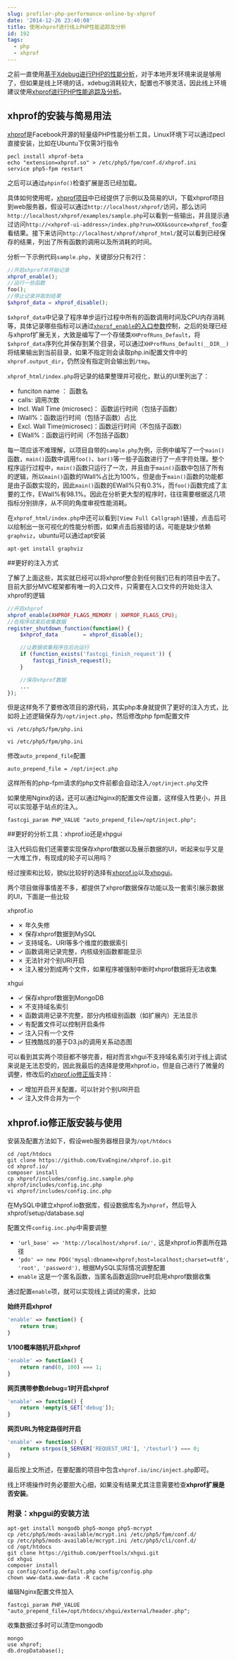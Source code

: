 ```yaml
---
slug: profiler-php-performance-online-by-xhprof
date: '2014-12-26 23:40:08'
title: 使用xhprof进行线上PHP性能追踪及分析
id: 192
tags:
  - php
  - xhprof
---
```


之前一直使用[基于Xdebug进行PHP的性能分析](http://avnpc.com/pages/how-to-debug-under-zf2)，对于本地开发环境来说是够用了，但如果是线上环境的话，xdebug消耗较大，配置也不够灵活，因此线上环境建议使用[xhprof进行PHP性能追踪及分析](http://avnpc.com/pages/profiler-php-performance-online-by-xhprof)。


## xhprof的安装与简易用法

[xhprof](https://github.com/phacility/xhprof)是Facebook开源的轻量级PHP性能分析工具，Linux环境下可以通过pecl直接安装，比如在Ubuntu下仅需3行指令

``` shell
pecl install xhprof-beta
echo "extension=xhprof.so" > /etc/php5/fpm/conf.d/xhprof.ini
service php5-fpm restart
```

之后可以通过`phpinfo()`检查扩展是否已经加载。

具体如何使用呢，[xhprof项目](https://github.com/phacility/xhprof)中已经提供了示例以及简易的UI，下载xhprof项目到web服务器，假设可以通过`http://localhost/xhprof/`访问，那么访问`http://localhost/xhprof/examples/sample.php`可以看到一些输出，并且提示通过访问`http://<xhprof-ui-address>/index.php?run=XXX&source=xhprof_foo`查看结果。接下来访问`http://localhost/xhprof/xhprof_html/`就可以看到已经保存的结果，列出了所有函数的调用以及所消耗的时间。

分析一下示例代码`sample.php`，关键部分只有2行：

``` php
//开启xhprof并开始记录
xhprof_enable();
//运行一些函数
foo();
//停止记录并取到结果
$xhprof_data = xhprof_disable();
```

`$xhprof_data`中记录了程序单步运行过程中所有的函数调用时间及CPU内存消耗等，具体记录哪些指标可以通过[`xhprof_enable`的入口参数](http://php.net/manual/zh/xhprof.constants.php)控制，之后的处理已经与xhprof扩展无关，大致是编写了一个存储类`XHProfRuns_Default`，将`$xhprof_data`序列化并保存到某个目录，可以通过`XHProfRuns_Default(__DIR__)`将结果输出到当前目录，如果不指定则会读取php.ini配置文件中的`xhprof.output_dir`，仍然没有指定则会输出到`/tmp`。

`xhprof_html/index.php`将记录的结果整理并可视化，默认的UI里列出了：

- funciton name ： 函数名
- calls: 调用次数
- Incl. Wall Time (microsec)： 函数运行时间（包括子函数）
- IWall%：函数运行时间（包括子函数）占比
- Excl. Wall Time(microsec)：函数运行时间（不包括子函数）
- EWall%：函数运行时间（不包括子函数）

每一项应该不难理解，以项目自带的`sample.php`为例，示例中编写了一个`main()`函数，`main()`函数中调用`foo()`、`bar()`等一些子函数进行了一点字符处理。整个程序运行过程中，`main()`函数只运行了一次，并且由于`main()`函数中包括了所有的逻辑，所以`main()`函数的IWall%占比为100%，但是由于`main()`函数的功能都是由子函数实现的，因此`main()`函数的EWall%只有0.3%，而`foo()`函数完成了主要的工作，EWall%有98.1%。因此在分析更大型的程序时，往往需要根据这几项指标分别排序，从不同的角度审视性能消耗。

在`xhprof_html/index.php`中还可以看到`[View Full Callgraph]`链接，点击后可以绘制出一张可视化的性能分析图，如果点击后报错的话，可能是缺少依赖`graphviz`，ubuntu可以通过apt安装

``` shell
apt-get install graphviz
```


##更好的注入方式

了解了上面这些，其实就已经可以将xhprof整合到任何我们已有的项目中去了。目前大部分MVC框架都有唯一的入口文件，只需要在入口文件的开始处注入xhprof的逻辑

``` php
//开启xhprof
xhprof_enable(XHPROF_FLAGS_MEMORY | XHPROF_FLAGS_CPU);
//在程序结束后收集数据
register_shutdown_function(function() {
    $xhprof_data        = xhprof_disable();

    //让数据收集程序在后台运行
    if (function_exists('fastcgi_finish_request')) {
        fastcgi_finish_request();
    }

    //保存xhprof数据
    ...
});
```

但是这样免不了要修改项目的源代码，其实php本身就提供了更好的注入方式，比如将上述逻辑保存为`/opt/inject.php`，然后修改php fpm配置文件

```
vi /etc/php5/fpm/php.ini
```
    vi /etc/php5/fpm/php.ini

修改`auto_prepend_file`配置

```
auto_prepend_file = /opt/inject.php
```

这样所有的php-fpm请求的php文件前都会自动注入`/opt/inject.php`文件

如果使用Nginx的话，还可以通过Nginx的配置文件设置，这样侵入性更小，并且可以实现基于站点的注入。

```
fastcgi_param PHP_VALUE "auto_prepend_file=/opt/inject.php";
```

    
##更好的分析工具：xhprof.io还是xhpgui

注入代码后我们还需要实现保存xhprof数据以及展示数据的UI，听起来似乎又是一大堆工作，有现成的轮子可以用吗？

经过搜索和比较，貌似比较好的选择有[xhprof.io](https://github.com/gajus/xhprof.io)以及[xhpgui](https://github.com/perftools/xhgui)。

两个项目做得事情差不多，都提供了xhprof数据保存功能以及一套索引展示数据的UI，下面是一些比较

xhprof.io

- ✗ 年久失修
- ✗ 保存xhprof数据到MySQL
- ✓ 支持域名、URI等多个维度的数据索引
- ✓ 函数调用记录完整，内核级别函数都能显示
- ✗ 无法针对个别URI开启
- ✗ 注入被分割成两个文件，如果程序被强制中断时xhprof数据将无法收集

xhgui

- ✓ 保存xhprof数据到MongoDB
- ✗ 不支持域名索引
- ✗ 函数调用记录不完整，部分内核级别函数（如扩展内）无法显示
- ✓ 有配置文件可以控制开启条件
- ✓ 注入只有一个文件
- ✓ 狂拽酷炫的基于D3.js的调用关系动态图

可以看到其实两个项目都不够完善，相对而言xhgui不支持域名索引对于线上调试来说是无法忍受的，因此我最后的选择是使用xhprof.io，但是自己进行了微量的调整，修改后的[xhprof.io修正版](https://github.com/EvaEngine/xhprof.io)支持：

- ✓ 增加开启开关配置，可以针对个别URI开启
- ✓ 注入文件合并为一个

## xhprof.io修正版安装与使用

安装及配置方法如下，假设web服务器根目录为`/opt/htdocs`

``` shell
cd /opt/htdocs
git clone https://github.com/EvaEngine/xhprof.io.git
cd xhprof.io/
composer install
cp xhprof/includes/config.inc.sample.php xhprof/includes/config.inc.php
vi xhprof/includes/config.inc.php
```

在MySQL中建立xhprof.io数据库，假设数据库名为`xhprof`，然后导入xhprof/setup/database.sql

配置文件`config.inc.php`中需要调整

- `'url_base' => 'http://localhost/xhprof.io/',` 这是xhprof.io界面所在路径
- `'pdo' => new PDO('mysql:dbname=xhprof;host=localhost;charset=utf8', 'root', 'password'),` 根据MySQL实际情况调整配置
- `enable` 这是一个匿名函数，当匿名函数返回true时启用xhprof数据收集

通过配置`enable`项，就可以实现线上调试的需求，比如

**始终开启xhprof**

``` php
'enable' => function() {
    return true;
}
```

**1/100概率随机开启xhprof**

``` php
'enable' => function() {
    return rand(0, 100) === 1;
}
```

**网页携带参数debug=1时开启xhprof**

``` php
'enable' => function() {
    return !empty($_GET['debug']);
}
```

**网页URL为特定路径时开启**

``` php
'enable' => function() {
    return strpos($_SERVER['REQUEST_URI'], '/testurl') === 0;
}
```

最后按上文所述，在要配置的项目中包含`xhprof.io/inc/inject.php`即可。

线上环境操作时务必要胆大心细，如果没有结果尤其注意需要检查**xhprof扩展是否安装**。

### 附录：xhpgui的安装方法

``` shell
apt-get install mongodb php5-mongo php5-mcrypt
cp /etc/php5/mods-available/mcrypt.ini /etc/php5/fpm/conf.d/
cp /etc/php5/mods-available/mcrypt.ini /etc/php5/cli/conf.d/
cd /opt/htdocs
git clone https://github.com/perftools/xhgui.git
cd xhgui
composer install
cp config/config.default.php config/config.php
chown www-data.www-data -R cache
```

编辑Nginx配置文件加入

```
fastcgi_param PHP_VALUE "auto_prepend_file=/opt/htdocs/xhgui/external/header.php";
```

收集数据过多时可以清空mongodb

```
mongo
use xhprof;
db.dropDatabase();
```
